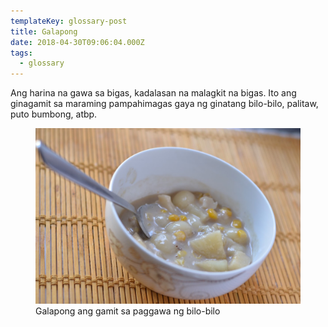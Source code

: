 ```yaml
---
templateKey: glossary-post
title: Galapong
date: 2018-04-30T09:06:04.000Z
tags:
  - glossary
---
```


Ang harina na gawa sa bigas, kadalasan na malagkit na bigas. Ito ang ginagamit sa maraming pampahimagas gaya ng ginatang bilo-bilo, palitaw, puto bumbong, atbp. 

<figure>
  <img src="/static/images/bilo-bilo-bowl.jpg">
  <figcaption>Galapong ang gamit sa paggawa ng bilo-bilo</figcaption>
</figure>
